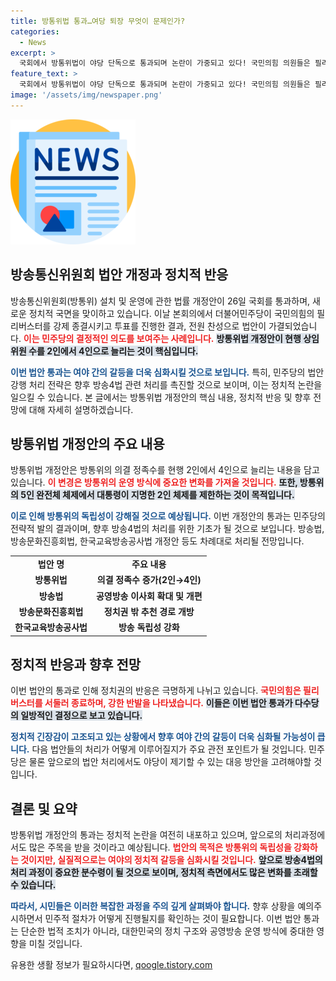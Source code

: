 ```yaml
---
title: 방통위법 통과…여당 퇴장 무엇이 문제인가?
categories:
  - News
excerpt: >
  국회에서 방통위법이 야당 단독으로 통과되며 논란이 가중되고 있다! 국민의힘 의원들은 필리버스터 종료 후 퇴장, 민주당은 후속 법안 강행 추진 중. 정치권의 영향력 축소에 대한 갈등이 불거지는 가운데, 향후 상황은 어떻게 전개될까?
feature_text: >
  국회에서 방통위법이 야당 단독으로 통과되며 논란이 가중되고 있다! 국민의힘 의원들은 필리버스터 종료 후 퇴장, 민주당은 후속 법안 강행 추진 중. 정치권의 영향력 축소에 대한 갈등이 불거지는 가운데, 향후 상황은 어떻게 전개될까?
image: '/assets/img/newspaper.png'
---
```


<p><img src="/assets/img/newspaper.png" alt="kimp 속보" /></p>

<h2 data-ke-size="size26">방송통신위원회 법안 개정과 정치적 반응</h2>

<p data-ke-size="size16"></p>

<p>방송통신위원회(방통위) 설치 및 운영에 관한 법률 개정안이 26일 국회를 통과하며, 새로운 정치적 국면을 맞이하고 있습니다. 이날 본회의에서 더불어민주당이 국민의힘의 필리버스터를 강제 종결시키고 투표를 진행한 결과, 전원 찬성으로 법안이 가결되었습니다. <b><span style="color: #ee2323;">이는 민주당의 결정적인 의도를 보여주는 사례입니다.</span></b> <b><span style="background-color: #21538527;">방통위법 개정안이 현행 상임위원 수를 2인에서 4인으로 늘리는 것이 핵심입니다.</span></b></p>

<p><b><span style="color: #1a5490;">이번 법안 통과는 여야 간의 갈등을 더욱 심화시킬 것으로 보입니다.</span></b> 특히, 민주당의 법안 강행 처리 전략은 향후 방송4법 관련 처리를 촉진할 것으로 보이며, 이는 정치적 논란을 일으킬 수 있습니다. 본 글에서는 방통위법 개정안의 핵심 내용, 정치적 반응 및 향후 전망에 대해 자세히 설명하겠습니다.</p>

<h2 data-ke-size="size26">방통위법 개정안의 주요 내용</h2>

<p data-ke-size="size16"></p>

<p>방통위법 개정안은 방통위의 의결 정족수를 현행 2인에서 4인으로 늘리는 내용을 담고 있습니다. <b><span style="color: #ee2323;">이 변경은 방통위의 운영 방식에 중요한 변화를 가져올 것입니다.</span></b> <b><span style="background-color: #21538527;">또한, 방통위의 5인 완전체 체제에서 대통령이 지명한 2인 체제를 제한하는 것이 목적입니다.</span></b> </p>

<p><b><span style="color: #1a5490;">이로 인해 방통위의 독립성이 강해질 것으로 예상됩니다.</span></b> 이번 개정안의 통과는 민주당의 전략적 발의 결과이며, 향후 방송4법의 처리를 위한 기초가 될 것으로 보입니다. 방송법, 방송문화진흥회법, 한국교육방송공사법 개정안 등도 차례대로 처리될 전망입니다.</p>

<table style="width: 100%; border-collapse: collapse;">
<tr>
<td style="text-align: center; height: 17px;"><b>법안 명</b></td>
<td style="text-align: center; height: 17px;"><b>주요 내용</b></td>
</tr>
<tr>
<td style="text-align: center; height: 17px;"><b>방통위법</b></td>
<td style="text-align: center; height: 17px;"><b>의결 정족수 증가(2인→4인)</b></td>
</tr>
<tr>
<td style="text-align: center; height: 17px;"><b>방송법</b></td>
<td style="text-align: center; height: 17px;"><b>공영방송 이사회 확대 및 개편</b></td>
</tr>
<tr>
<td style="text-align: center; height: 17px;"><b>방송문화진흥회법</b></td>
<td style="text-align: center; height: 17px;"><b>정치권 밖 추천 경로 개방</b></td>
</tr>
<tr>
<td style="text-align: center; height: 17px;"><b>한국교육방송공사법</b></td>
<td style="text-align: center; height: 17px;"><b>방송 독립성 강화</b></td>
</tr>
</table>

<h2 data-ke-size="size26">정치적 반응과 향후 전망</h2>

<p data-ke-size="size16"></p>

<p>이번 법안의 통과로 인해 정치권의 반응은 극명하게 나뉘고 있습니다. <b><span style="color: #ee2323;">국민의힘은 필리버스터를 서둘러 종료하며, 강한 반발을 나타냈습니다.</span></b> <b><span style="background-color: #21538527;">이들은 이번 법안 통과가 다수당의 일방적인 결정으로 보고 있습니다.</span></b></p>

<p><b><span style="color: #1a5490;">정치적 긴장감이 고조되고 있는 상황에서 향후 여야 간의 갈등이 더욱 심화될 가능성이 큽니다.</span></b> 다음 법안들의 처리가 어떻게 이루어질지가 주요 관전 포인트가 될 것입니다. 민주당은 물론 앞으로의 법안 처리에서도 야당이 제기할 수 있는 대응 방안을 고려해야할 것입니다.</p>

<h2 data-ke-size="size26">결론 및 요약</h2>

<p data-ke-size="size16"></p>

<p>방통위법 개정안의 통과는 정치적 논란을 여전히 내포하고 있으며, 앞으로의 처리과정에서도 많은 주목을 받을 것이라고 예상됩니다. <b><span style="color: #ee2323;">법안의 목적은 방통위의 독립성을 강화하는 것이지만, 실질적으로는 여야의 정치적 갈등을 심화시킬 것입니다.</span></b> <b><span style="background-color: #21538527;">앞으로 방송4법의 처리 과정이 중요한 분수령이 될 것으로 보이며, 정치적 측면에서도 많은 변화를 초래할 수 있습니다.</span></b></p>

<p><b><span style="color: #1a5490;">따라서, 시민들은 이러한 복잡한 과정을 주의 깊게 살펴봐야 합니다.</span></b> 향후 상황을 예의주시하면서 민주적 절차가 어떻게 진행될지를 확인하는 것이 필요합니다. 이번 법안 통과는 단순한 법적 조치가 아니라, 대한민국의 정치 구조와 공영방송 운영 방식에 중대한 영향을 미칠 것입니다.</p>
유용한 생활 정보가 필요하시다면, <a href="https://qoogle.tistory.com" rel="dofollow">qoogle.tistory.com</a>



